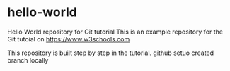# hello-world
Hello World repository for Git tutorial
This is an example repository for the Git tutoial on https://www.w3schools.com

This repository is built step by step in the tutorial.
github setuo
created branch locally